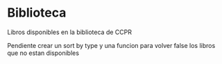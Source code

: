 # Biblioteca

Libros disponibles en la biblioteca de CCPR

Pendiente crear un sort by type y una funcion para volver false los libros que no estan disponibles
